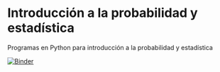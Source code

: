 # Introducción a la probabilidad y estadística
Programas en Python para introducción a la probabilidad y estadística

[![Binder](https://mybinder.org/badge.svg)](https://mybinder.org/v2/gh/rafneta/IntroduccionProbabilidad/master)

